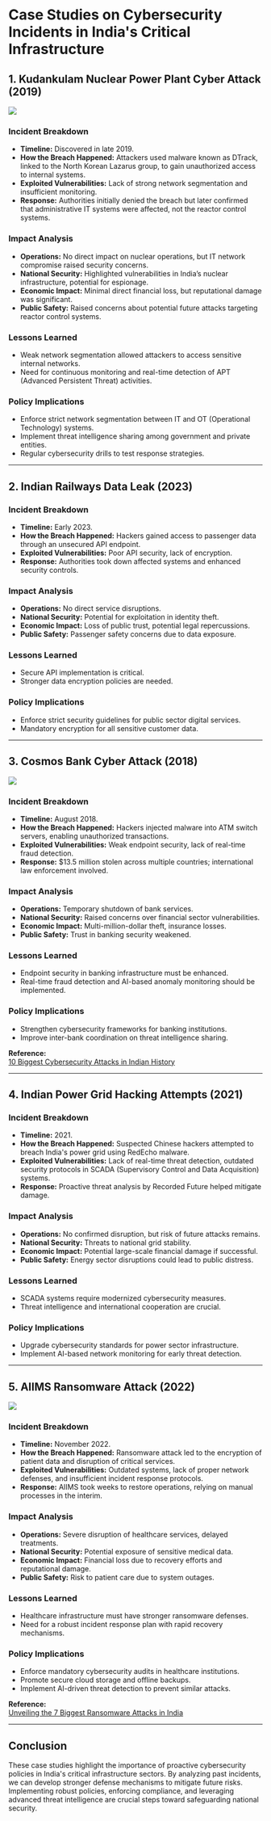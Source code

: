# Case Studies on Cybersecurity Incidents in India's Critical Infrastructure

## 1. Kudankulam Nuclear Power Plant Cyber Attack (2019)
![](https://imgs.search.brave.com/dymOCH0dvQFG3e6IBt6duanxhytG3A0PRrcqEs2OHGc/rs:fit:860:0:0:0/g:ce/aHR0cHM6Ly91cGxv/YWQud2lraW1lZGlh/Lm9yZy93aWtpcGVk/aWEvY29tbW9ucy8z/LzNlL0t1ZGFua3Vs/YW1fTnVjbGVhcl9Q/b3dlcl9QbGFudF9V/bml0XzFfYW5kXzIu/anBn)
### Incident Breakdown
- **Timeline:** Discovered in late 2019.
- **How the Breach Happened:** Attackers used malware known as DTrack, linked to the North Korean Lazarus group, to gain unauthorized access to internal systems.
- **Exploited Vulnerabilities:** Lack of strong network segmentation and insufficient monitoring.
- **Response:** Authorities initially denied the breach but later confirmed that administrative IT systems were affected, not the reactor control systems.

### Impact Analysis
- **Operations:** No direct impact on nuclear operations, but IT network compromise raised security concerns.
- **National Security:** Highlighted vulnerabilities in India’s nuclear infrastructure, potential for espionage.
- **Economic Impact:** Minimal direct financial loss, but reputational damage was significant.
- **Public Safety:** Raised concerns about potential future attacks targeting reactor control systems.

### Lessons Learned
- Weak network segmentation allowed attackers to access sensitive internal networks.
- Need for continuous monitoring and real-time detection of APT (Advanced Persistent Threat) activities.

### Policy Implications
- Enforce strict network segmentation between IT and OT (Operational Technology) systems.
- Implement threat intelligence sharing among government and private entities.
- Regular cybersecurity drills to test response strategies.

---

## 2. Indian Railways Data Leak (2023)

### Incident Breakdown
- **Timeline:** Early 2023.
- **How the Breach Happened:** Hackers gained access to passenger data through an unsecured API endpoint.
- **Exploited Vulnerabilities:** Poor API security, lack of encryption.
- **Response:** Authorities took down affected systems and enhanced security controls.

### Impact Analysis
- **Operations:** No direct service disruptions.
- **National Security:** Potential for exploitation in identity theft.
- **Economic Impact:** Loss of public trust, potential legal repercussions.
- **Public Safety:** Passenger safety concerns due to data exposure.

### Lessons Learned
- Secure API implementation is critical.
- Stronger data encryption policies are needed.

### Policy Implications
- Enforce strict security guidelines for public sector digital services.
- Mandatory encryption for all sensitive customer data.

---

## 3. Cosmos Bank Cyber Attack (2018)
![](https://imgs.search.brave.com/IfoaKCn8Wdc-vE-w_R9381wgR2ui6xss0IpQy60VPLo/rs:fit:860:0:0:0/g:ce/aHR0cHM6Ly9pMi53/cC5jb20vYmxvZ2dl/ci5nb29nbGV1c2Vy/Y29udGVudC5jb20v/aW1nL2IvUjI5dloy/eGwvQVZ2WHNFaExP/bEkwVGNzSUhwbldE/ZEh1OEc1amtoM0U1/QTNHV3pjcW82YnlK/ZWd1c2Q1TW11S05K/MWdVZ3dQemtfRmY3/eGduSENpMGxITlpS/c2F2WW5JVnFxRzNt/ZUtaOU5qUnBZSjR3/RnZXZ2p4RG5WRnot/cThGbUFGQjBDdUZ4/ZWZiME5ldFkzN1JD/YjVDNDdpZGlTdm5s/NVNnSjJRX1ZpNHQ5/ZTZobm52c1lTRWlr/eU11SHV2Rm1mQ1p5/RlZvN1EvczE2MDAw/L0Nvc21vcyUyMEJh/bmslMjBDeWJlciUy/MEF0dGFjayUyMC53/ZWJwP3c9Njk2JnJl/c2l6ZT02OTYsMCZz/c2w9MQ)
### Incident Breakdown
- **Timeline:** August 2018.
- **How the Breach Happened:** Hackers injected malware into ATM switch servers, enabling unauthorized transactions.
- **Exploited Vulnerabilities:** Weak endpoint security, lack of real-time fraud detection.
- **Response:** $13.5 million stolen across multiple countries; international law enforcement involved.

### Impact Analysis
- **Operations:** Temporary shutdown of bank services.
- **National Security:** Raised concerns over financial sector vulnerabilities.
- **Economic Impact:** Multi-million-dollar theft, insurance losses.
- **Public Safety:** Trust in banking security weakened.

### Lessons Learned
- Endpoint security in banking infrastructure must be enhanced.
- Real-time fraud detection and AI-based anomaly monitoring should be implemented.

### Policy Implications
- Strengthen cybersecurity frameworks for banking institutions.
- Improve inter-bank coordination on threat intelligence sharing.

**Reference:**  
[10 Biggest Cybersecurity Attacks in Indian History](https://www.stldigital.tech/blog/10-biggest-cybersecurity-attacks-in-indian-history/)

---

## 4. Indian Power Grid Hacking Attempts (2021)

### Incident Breakdown
- **Timeline:** 2021.
- **How the Breach Happened:** Suspected Chinese hackers attempted to breach India's power grid using RedEcho malware.
- **Exploited Vulnerabilities:** Lack of real-time threat detection, outdated security protocols in SCADA (Supervisory Control and Data Acquisition) systems.
- **Response:** Proactive threat analysis by Recorded Future helped mitigate damage.

### Impact Analysis
- **Operations:** No confirmed disruption, but risk of future attacks remains.
- **National Security:** Threats to national grid stability.
- **Economic Impact:** Potential large-scale financial damage if successful.
- **Public Safety:** Energy sector disruptions could lead to public distress.

### Lessons Learned
- SCADA systems require modernized cybersecurity measures.
- Threat intelligence and international cooperation are crucial.

### Policy Implications
- Upgrade cybersecurity standards for power sector infrastructure.
- Implement AI-based network monitoring for early threat detection.

---
## 5. AIIMS Ransomware Attack (2022)
![](https://imgs.search.brave.com/dChzqcE_8rNCcsw228LPzXyjBBI4tneS3caRRbkfs0c/rs:fit:860:0:0:0/g:ce/aHR0cHM6Ly93d3cu/ZXNkcy5jby5pbi9i/bG9nL3dwLWNvbnRl/bnQvdXBsb2Fkcy8y/MDIzLzA0L0ltYWdl/LTIuanBn)
### Incident Breakdown
- **Timeline:** November 2022.
- **How the Breach Happened:** Ransomware attack led to the encryption of patient data and disruption of critical services.
- **Exploited Vulnerabilities:** Outdated systems, lack of proper network defenses, and insufficient incident response protocols.
- **Response:** AIIMS took weeks to restore operations, relying on manual processes in the interim.

### Impact Analysis
- **Operations:** Severe disruption of healthcare services, delayed treatments.
- **National Security:** Potential exposure of sensitive medical data.
- **Economic Impact:** Financial loss due to recovery efforts and reputational damage.
- **Public Safety:** Risk to patient care due to system outages.

### Lessons Learned
- Healthcare infrastructure must have stronger ransomware defenses.
- Need for a robust incident response plan with rapid recovery mechanisms.

### Policy Implications
- Enforce mandatory cybersecurity audits in healthcare institutions.
- Promote secure cloud storage and offline backups.
- Implement AI-driven threat detection to prevent similar attacks.

**Reference:**  
[Unveiling the 7 Biggest Ransomware Attacks in India](https://ccoe.dsci.in/blog/7-biggest-ransomware-attacks-in-india)

---


## Conclusion
These case studies highlight the importance of proactive cybersecurity policies in India's critical infrastructure sectors. By analyzing past incidents, we can develop stronger defense mechanisms to mitigate future risks. Implementing robust policies, enforcing compliance, and leveraging advanced threat intelligence are crucial steps toward safeguarding national security.
